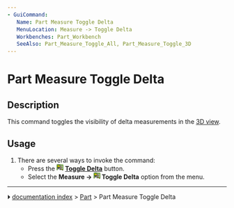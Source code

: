 ```yaml
---
- GuiCommand:
   Name: Part Measure Toggle Delta
   MenuLocation: Measure -> Toggle Delta‏‎
   Workbenches: Part_Workbench
   SeeAlso: Part_Measure_Toggle_All, Part_Measure_Toggle_3D
---
```


# Part Measure Toggle Delta

## Description

This command toggles the visibility of delta measurements in the [3D view](3D_view.md).

## Usage

1.  There are several ways to invoke the command:
    -   Press the **<img src="images/Part_Measure_Toggle_Delta.svg" width=16px> [Toggle Delta](Part_Measure_Toggle_Delta.md)** button.
    -   Select the **Measure → <img src="images/Part_Measure_Toggle_Delta.svg" width=16px> Toggle Delta** option from the menu.



---
⏵ [documentation index](../README.md) > [Part](Part_Workbench.md) > Part Measure Toggle Delta
